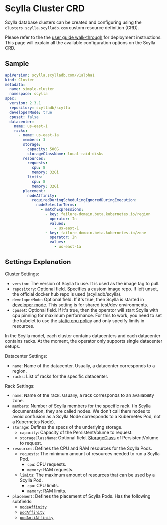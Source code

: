 # Scylla Cluster CRD

Scylla database clusters can be created and configuring using the `clusters.scylla.scylladb.com` custom resource definition (CRD).

Please refer to the the [user guide walk-through](quickstart.md) for deployment instructions.
This page will explain all the available configuration options on the Scylla CRD.

## Sample

```yaml
apiVersion: scylla.scylladb.com/v1alpha1
kind: Cluster
metadata:
  name: simple-cluster
  namespace: scylla
spec:
  version: 2.3.1
  repository: scylladb/scylla
  developerMode: true
  cpuset: false
  datacenter:
    name: us-east-1
    racks:
      - name: us-east-1a
        members: 3
        storage:
          capacity: 500G
          storageClassName: local-raid-disks
        resources:
          requests:
            cpu: 8
            memory: 32Gi
          limits:
            cpu: 8
            memory: 32Gi
        placement:
          nodeAffinity:
            requiredDuringSchedulingIgnoredDuringExecution:
              nodeSelectorTerms:
                - matchExpressions:
                  - key: failure-domain.beta.kubernetes.io/region
                    operator: In
                    values: 
                      - us-east-1
                  - key: failure-domain.beta.kubernetes.io/zone
                    operator: In
                    values: 
                      - us-east-1a
```

## Settings Explanation

Cluster Settings:

* `version`: The version of Scylla to use. It is used as the image tag to pull.
* `repository`: Optional field. Specifies a custom image repo. If left unset, the official docker hub repo is used (scylladb/scylla).
* `developerMode`: Optional field. If it's true, then Scylla is started in [developer mode](https://www.scylladb.com/2016/09/13/test-dev-env/). This setting is for shared test/dev environments.
* `cpuset`: Optional field. If it's true, then the operator will start Scylla with cpu pinning for maximum performance. For this to work, you need to set the kubelet to use the [static cpu policy](https://kubernetes.io/blog/2018/07/24/feature-highlight-cpu-manager/) and only specify limits in resources.

In the Scylla model, each cluster contains datacenters and each datacenter contains racks. At the moment, the operator only supports single datacenter setups.

Datacenter Settings:

* `name`: Name of the datacenter. Usually, a datacenter corresponds to a region.
* `racks`: List of racks for the specific datacenter.

Rack Settings:

* `name`: Name of the rack. Usually, a rack corresponds to an availability zone.
* `members`: Number of Scylla members for the specific rack. (In Scylla documentation, they are called nodes. We don't call them nodes to avoid confusion as a Scylla Node corresponds to a Kubernetes Pod, not a Kubernetes Node).
* `storage`: Defines the specs of the underlying storage.
  * `capacity`: Capacity of the PersistentVolume to request.
  * `storageClassName`: Optional field. [StorageClass](https://kubernetes.io/docs/concepts/storage/storage-classes/) of PersistentVolume to request.
* `resources`: Defines the CPU and RAM resources for the Scylla Pods.
  * `requests`: The minimum amount of resources needed to run a Scylla Pod.
    * `cpu`: CPU requests.
    * `memory`: RAM requests.
  * `limits`: The maximum amount of resources that can be used by a Scylla Pod.
    * `cpu`: CPU limits.
    * `memory`: RAM limits.
* `placement`: Defines the placement of Scylla Pods. Has the following subfields:
    * [`nodeAffinity`](https://kubernetes.io/docs/concepts/configuration/assign-pod-node/#node-affinity-beta-feature)
    * [`podAffinity`](https://kubernetes.io/docs/concepts/configuration/assign-pod-node/#inter-pod-affinity-and-anti-affinity-beta-feature)
    * [`podAntiAffinity`](https://kubernetes.io/docs/concepts/configuration/assign-pod-node/#inter-pod-affinity-and-anti-affinity-beta-feature)
